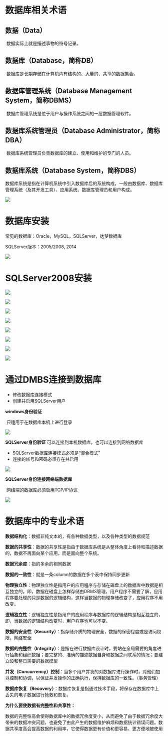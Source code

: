 #          数据库相关术语  

## 数据（Data）

​	数据实际上就是描述事物的符号记录。

## 数据库（Database，简称DB）

​	数据库是长期存储在计算机内有结构的、大量的、共享的数据集合。

## 数据库管理系统（Database Management System，简称DBMS）

​	数据库管理系统是位于用户与操作系统之间的一层数据管理软件。

## 数据库系统管理员（Database Administrator，简称DBA）

​	数据库系统管理员负责数据库的建立、使用和维护的专门的人员。

## 数据库系统（Database System，简称DBS）

​	数据库系统是指在计算机系统中引入数据库后的系统构成，一般由数据库、数据库管理系统（及其开发工具）、应用系统、数据库管理员和用户构成。

![](img/1-1.png)

# 数据库安装

常见的数据库：Oracle，MySQL，SQLServer，达梦数据库

SQLServer版本：2005/2008,  2014

![](img/1-2.png)

# SQLServer2008安装

![](img/1-3.png)

![](img/1-4.png)

![](img/1-5.png)

![](img/1-6.png)

![](img/1-7.png)

![](img/1-8.png)

![](img/1-9.png)

![](img/1-10.png)

# 通过DMBS连接到数据库

- 修改数据库连接模式
- 创建并启用SQLServer用户

**windows身份验证**

​          只适用于在数据库本机上进行登录

![](img/1-11.png)

**SQLServer身份验证**
	可以连接到本机数据库，也可以连接到网络数据库

- SQLServer数据库连接模式必须是“混合模式”
- 连接的帐号和密码必须存在并启用

![](img/1-12.png)

**SQLServer身份连接网络端数据库**

​          网络端的数据库必须启用TCP/IP协议

![](img/1-13.png)

# 数据库中的专业术语

**数据结构化**：数据非纯文本的，有各种数据类型，以及各种类型的数据规范

**数据的共享性**：数据的共享性是指由于数据库系统是从整体角度上看待和描述数据的，数据不再面向某个应用，而是面向整个系统。

**数据冗余度**：指的多余的相同数据

**数据的一致性**：就是一条column的数据在多个表中保持同步更新

**物理独立性**：物理独立性是指用户的应用程序与存储在磁盘上的数据库中数据是相互独立的。即，数据在磁盘上怎样存储由DBMS管理，用户程序不需要了解，应用程序要处理的只是数据的逻辑结构，这样当数据的物理存储改变了，应用程序不用改变。

**逻辑独立性**：逻辑独立性是指用户的应用程序与数据库的逻辑结构是相互独立的，即，当数据的逻辑结构改变时，用户程序也可以不变。

**数据的安全性（Security）**：指存储介质的物理安全，数据的保密程度或是访问权限，网络安全

**数据的完整性（Integrity）**：是指在进行数据库设计时，要站在全局需要的角度进行抽象和组织数据；要完整的、准确的描述数据自身和数据之间联系的情况；要建立设和整日需要的数据模型

**并发（Concurrency）控制**：当多个用户并发的对数据库进行操作时，对他们加以控制和协调，以保证并发操作的正确执行，保持数据库的一致性。（事务管理）

**数据库恢复（Recovery）**：数据库恢复是指通过技术手段，将保存在数据库中上丢失的电子数据进行抢救和恢复。

**为什么要使数据有完整性和共享性：**

数据的完整性高会使得数据库中的数据冗余度变小，从而避免了由于数据冗余度大带来的数据冲突问题，也避免了由此产生的数据维护麻烦和数据统计错误问题。数据共享度高会提高数据的利用率，它使得数据更有价值和更容易、更方便地被使用

